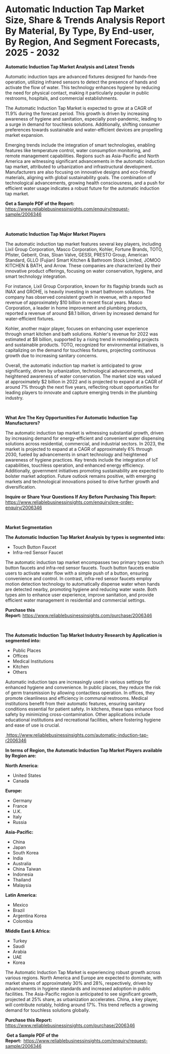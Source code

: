 <p><h1>Automatic Induction Tap Market Size, Share & Trends Analysis Report By Material, By Type, By End-user, By Region, And Segment Forecasts, 2025 - 2032</h1></p><p><strong>Automatic Induction Tap Market Analysis and Latest Trends</strong></p>
<p><p>Automatic induction taps are advanced fixtures designed for hands-free operation, utilizing infrared sensors to detect the presence of hands and activate the flow of water. This technology enhances hygiene by reducing the need for physical contact, making it particularly popular in public restrooms, hospitals, and commercial establishments. </p><p>The Automatic Induction Tap Market is expected to grow at a CAGR of 11.9% during the forecast period. This growth is driven by increasing awareness of hygiene and sanitation, especially post-pandemic, leading to a surge in demand for touchless solutions. Additionally, shifting consumer preferences towards sustainable and water-efficient devices are propelling market expansion. </p><p>Emerging trends include the integration of smart technologies, enabling features like temperature control, water consumption monitoring, and remote management capabilities. Regions such as Asia-Pacific and North America are witnessing significant advancements in the automatic induction tap market, attributed to urbanization and infrastructural development. Manufacturers are also focusing on innovative designs and eco-friendly materials, aligning with global sustainability goals. The combination of technological advancements, growing health consciousness, and a push for efficient water usage indicates a robust future for the automatic induction tap market.</p></p>
<p><strong>Get a Sample PDF of the Report:&nbsp;</strong> <a href="https://www.reliablebusinessinsights.com/enquiry/request-sample/2006346?utm_campaign=950&utm_medium=2&utm_source=Github&utm_content=ia&utm_term=12042025&utm_id=automatic-induction-tap">https://www.reliablebusinessinsights.com/enquiry/request-sample/2006346</a></p>
<p>&nbsp;</p>
<p><strong>Automatic Induction Tap Major Market Players</strong></p>
<p><p>The automatic induction tap market features several key players, including Lixil Group Corporation, Masco Corporation, Kohler, Fortune Brands, TOTO, Pfister, Geberit, Oras, Sloan Valve, GESSI, PRESTO Group, American Standard, GLLO (Fujian) Smart Kitchen & Bathroom Stock Limited, JOMOO KITCHEN & BATH, and Arrow. These companies are characterized by their innovative product offerings, focusing on water conservation, hygiene, and smart technology integration.</p><p>For instance, Lixil Group Corporation, known for its flagship brands such as INAX and GROHE, is heavily investing in smart bathroom solutions. The company has observed consistent growth in revenue, with a reported revenue of approximately $10 billion in recent fiscal years. Masco Corporation, a leader in home improvement and plumbing products, reported a revenue of around $8.1 billion, driven by increased demand for water-efficient fixtures.</p><p>Kohler, another major player, focuses on enhancing user experience through smart kitchen and bath solutions. Kohler's revenue for 2022 was estimated at $8 billion, supported by a rising trend in remodeling projects and sustainable products. TOTO, recognized for environmental initiatives, is capitalizing on the demand for touchless fixtures, projecting continuous growth due to increasing sanitary concerns.</p><p>Overall, the automatic induction tap market is anticipated to grow significantly, driven by urbanization, technological advancements, and heightened awareness of water conservation. The market size was valued at approximately $2 billion in 2022 and is projected to expand at a CAGR of around 7% through the next five years, reflecting robust opportunities for leading players to innovate and capture emerging trends in the plumbing industry.</p></p>
<p>&nbsp;</p>
<p><strong>What Are The Key Opportunities For Automatic Induction Tap Manufacturers?</strong></p>
<p><p>The automatic induction tap market is witnessing substantial growth, driven by increasing demand for energy-efficient and convenient water dispensing solutions across residential, commercial, and industrial sectors. In 2023, the market is projected to expand at a CAGR of approximately 6% through 2030, fueled by advancements in smart technology and heightened awareness of hygiene practices. Key trends include the integration of IoT capabilities, touchless operation, and enhanced energy efficiency. Additionally, government initiatives promoting sustainability are expected to bolster market adoption. Future outlook remains positive, with emerging markets and technological innovations poised to drive further growth and diversification.</p></p>
<p><strong>Inquire or Share Your Questions If Any Before Purchasing This Report:</strong> <a href="https://www.reliablebusinessinsights.com/enquiry/pre-order-enquiry/2006346?utm_campaign=950&utm_medium=2&utm_source=Github&utm_content=ia&utm_term=12042025&utm_id=automatic-induction-tap">https://www.reliablebusinessinsights.com/enquiry/pre-order-enquiry/2006346</a></p>
<p>&nbsp;</p>
<p><strong>Market Segmentation</strong></p>
<p><strong>The Automatic Induction Tap Market Analysis by types is segmented into:</strong></p>
<p><ul><li>Touch Button Faucet</li><li>Infra-red Sensor Faucet</li></ul></p>
<p><p>The automatic induction tap market encompasses two primary types: touch button faucets and infra-red sensor faucets. Touch button faucets enable users to activate water flow with a simple push of a button, ensuring convenience and control. In contrast, infra-red sensor faucets employ motion detection technology to automatically dispense water when hands are detected nearby, promoting hygiene and reducing water waste. Both types aim to enhance user experience, improve sanitation, and provide efficient water management in residential and commercial settings.</p></p>
<p><strong>Purchase this Report:&nbsp;</strong><a href="https://www.reliablebusinessinsights.com/purchase/2006346?utm_campaign=950&utm_medium=2&utm_source=Github&utm_content=ia&utm_term=12042025&utm_id=automatic-induction-tap">https://www.reliablebusinessinsights.com/purchase/2006346</a></p>
<p>&nbsp;</p>
<p><strong>The Automatic Induction Tap Market Industry Research by Application is segmented into:</strong></p>
<p><ul><li>Public Places</li><li>Offices</li><li>Medical Institutions</li><li>Kitchen</li><li>Others</li></ul></p>
<p><p>Automatic induction taps are increasingly used in various settings for enhanced hygiene and convenience. In public places, they reduce the risk of germ transmission by allowing contactless operation. In offices, they promote cleanliness and efficiency in communal restrooms. Medical institutions benefit from their automatic features, ensuring sanitary conditions essential for patient safety. In kitchens, these taps enhance food safety by minimizing cross-contamination. Other applications include educational institutions and recreational facilities, where fostering hygiene and ease of use is crucial.</p></p>
<p><a href="https://www.reliablebusinessinsights.com/automatic-induction-tap-r2006346?utm_campaign=950&utm_medium=2&utm_source=Github&utm_content=ia&utm_term=12042025&utm_id=automatic-induction-tap">&nbsp;https://www.reliablebusinessinsights.com/automatic-induction-tap-r2006346</a></p>
<p><strong>In terms of Region, the Automatic Induction Tap Market Players available by Region are:</strong></p>
<p>
    <p> <strong> North America: </strong>
        <ul>
            <li>United States</li>
            <li>Canada</li>
        </ul>
        </p> 
    <p> <strong> Europe: </strong>
        <ul>
            <li>Germany</li>
            <li>France</li>
            <li>U.K.</li>
            <li>Italy</li>
            <li>Russia</li>
        </ul>
        </p> 
    <p> <strong> Asia-Pacific: </strong>
        <ul>
            <li>China</li>
            <li>Japan</li>
            <li>South Korea</li>
            <li>India</li>
            <li>Australia</li>
            <li>China Taiwan</li>
            <li>Indonesia</li>
            <li>Thailand</li>
            <li>Malaysia</li>
        </ul>
        </p> 
    <p> <strong> Latin America: </strong>
        <ul>
            <li>Mexico</li>
            <li>Brazil</li>
            <li>Argentina Korea</li>
            <li>Colombia</li>
        </ul>
        </p> 
    <p> <strong> Middle East & Africa: </strong>
        <ul>
            <li>Turkey</li>
            <li>Saudi</li>
            <li>Arabia</li>
            <li>UAE</li>
            <li>Korea</li>
        </ul>
    </p>
    </p>
<p><p>The Automatic Induction Tap Market is experiencing robust growth across various regions. North America and Europe are expected to dominate, with market shares of approximately 30% and 28%, respectively, driven by advancements in hygiene standards and increased adoption in public facilities. The Asia-Pacific region is anticipated to see significant growth, projected at 25% share, as urbanization accelerates. China, a key player, will contribute notably, holding around 17%. This trend reflects a growing demand for touchless solutions globally.</p></p>
<p><strong>Purchase this Report: </strong><a href="https://www.reliablebusinessinsights.com/purchase/2006346?utm_campaign=950&utm_medium=2&utm_source=Github&utm_content=ia&utm_term=12042025&utm_id=automatic-induction-tap">https://www.reliablebusinessinsights.com/purchase/2006346</a></p>
<p>&nbsp;<strong>Get a Sample PDF of the Report:&nbsp;&nbsp;</strong><a href="https://www.reliablebusinessinsights.com/enquiry/request-sample/2006346?utm_campaign=950&utm_medium=2&utm_source=Github&utm_content=ia&utm_term=12042025&utm_id=automatic-induction-tap">https://www.reliablebusinessinsights.com/enquiry/request-sample/2006346</a></p>
<p><strong></strong></p>
<p><p></p><p></p><p></p></p>